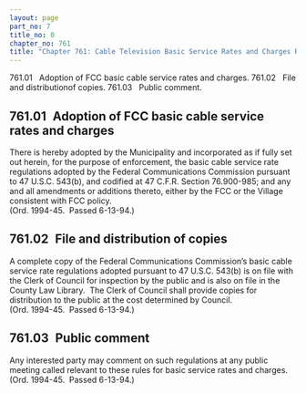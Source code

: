 ```yaml
---
layout: page
part_no: 7
title_no: 0
chapter_no: 761
title: "Chapter 761: Cable Television Basic Service Rates and Charges Regulations"
---
```


761.01   Adoption of FCC basic cable service rates and charges.
761.02   File and distributionof copies.
761.03   Public comment.

## 761.01   Adoption of FCC basic cable service rates and charges

There is hereby adopted by the Municipality and incorporated as if fully set
out herein, for the purpose of enforcement, the basic cable service rate
regulations adopted by the Federal Communications Commission pursuant to 47
U.S.C. 543(b), and codified at 47 C.F.R. Section 76.900-985; and any and all
amendments or additions thereto, either by the FCC or the Village consistent
with FCC policy.  
(Ord. 1994-45.  Passed 6-13-94.)

## 761.02   File and distribution of copies

A complete copy of the Federal Communications Commission’s basic cable
service rate regulations adopted pursuant to 47 U.S.C. 543(b) is on file with
the Clerk of Council for inspection by the public and is also on file in the
County Law Library.  The Clerk of Council shall provide copies for distribution
to the public at the cost determined by Council.  
(Ord. 1994-45.  Passed 6-13-94.)

## 761.03   Public comment

Any interested party may comment on such regulations at any public meeting
called relevant to these rules for basic service rates and charges.  
(Ord. 1994-45.  Passed 6-13-94.)
